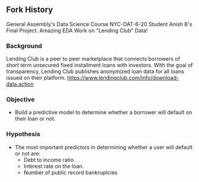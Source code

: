 ## Fork History
General Assembly's Data Science Course NYC-DAT-6-20 Student Anish B's Final Project. Amazing EDA Work on "Lending Club" Data!

### Background
Lending Club is a peer to peer marketplace that connects borrowers of short term unsecured fixed installment loans with investors. With the goal of transparency, Lending Club publishes anonymized loan data for all loans issued on their platform.
https://www.lendingclub.com/info/download-data.action

### Objective
* Build a predictive model to determine whether a borrower will default on their loan or not.

### Hypothesis
* The most important predictors in determining whether a user will default or not are:
  * Debt to income ratio
  * Interest rate on the loan.
  * Number of public record bankruptcies
